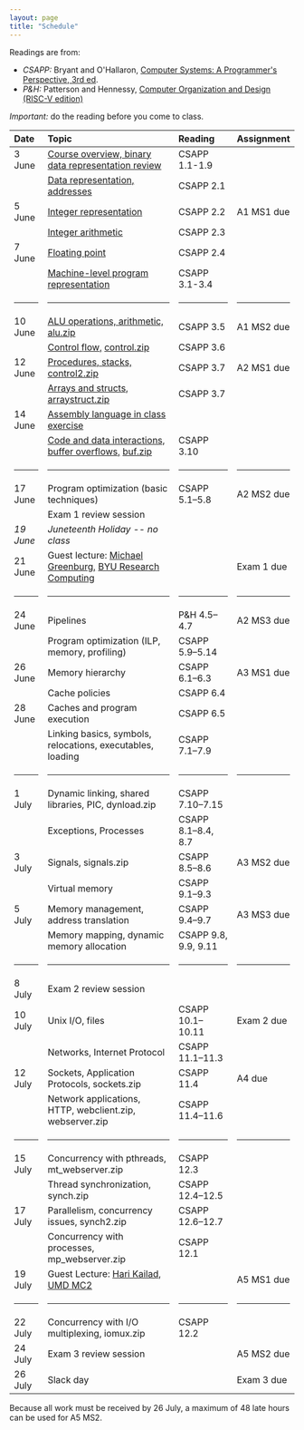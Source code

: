```yaml
---
layout: page
title: "Schedule"
---
```


Readings are from:
* *CSAPP:* Bryant and O'Hallaron, [Computer Systems: A Programmer's Perspective, 3rd ed](https://csapp.cs.cmu.edu/).
* *P&amp;H:* Patterson and Hennessy, [Computer Organization and Design (RISC-V edition)](https://learning.oreilly.com/library/view/computer-organization-and/9780128122761/)

*Important:* do the reading before you come to class.

| Date             | Topic                                                                                                        | Reading              | Assignment |
|:-----------------|:---------------------------------------------------------------------------------------------------|:---------------------|:-----------|
| 3 June           | [Course overview, binary data representation review](/lectures/lecture01-public.pdf)                         | CSAPP 1.1-1.9        |
|                  | [Data representation, addresses](/lectures/lecture02-public.pdf)                                             | CSAPP 2.1            |
| 5 June           | [Integer representation](/lectures/lecture03-public.pdf)                                                     | CSAPP 2.2            | A1 MS1 due |
|                  | [Integer arithmetic](/lectures/lecture04-public.pdf)                                                         | CSAPP 2.3            |
| 7 June           | [Floating point](/lectures/lecture05-public.pdf)                                                             | CSAPP 2.4            |
|                  | [Machine-level program representation](/lectures/lecture06-public.pdf)                                       | CSAPP 3.1-3.4        |
| <hr/> | <hr/> | <hr/> | <hr/> |
| 10 June          | [ALU operations, arithmetic,](/lectures/lecture07-public.pdf) [alu.zip](/lectures/alu.zip)                   | CSAPP 3.5            | A1 MS2 due |
|                  | [Control flow,](/lectures/lecture08-public.pdf) [control.zip](/lectures/control.zip)                         | CSAPP 3.6            |
| 12 June          | [Procedures, stacks,](/lectures/lecture09-public.pdf) [control2.zip](/lectures/control2.zip)                 | CSAPP 3.7            | A2 MS1 due |
|                  | [Arrays and structs,](/lectures/lecture10-public.pdf) [arraystruct.zip](/lectures/arraystruct.zip)           | CSAPP 3.7            |
| 14 June          | [Assembly language in class exercise](/lectures/assembly-exercise-public.pdf)                                |
|                  | [Code and data interactions, buffer overflows,](/lectures/lecture11-public.pdf) [buf.zip](/lectures/buf.zip) | CSAPP 3.10           |
| <hr/> | <hr/> | <hr/> | <hr/> |
| 17 June          | Program optimization (basic techniques)                                                                      | CSAPP 5.1–5.8        | A2 MS2 due |
|                  | Exam 1 review session                                                                                        |
| *19 June*        | *Juneteenth Holiday -- no class*                                                                             |
| 21 June          | Guest lecture: [Michael Greenburg,](mailto:michael_greenburg@byu.edu) [BYU Research Computing](https://rc.byu.edu/contact#staff_user_services) | | Exam 1 due |
| <hr/> | <hr/> | <hr/> | <hr/> |
| 24 June          | Pipelines                                                                                                    | P&amp;H 4.5–4.7      | A2 MS3 due |
|                  | Program optimization (ILP, memory, profiling)                                                                | CSAPP 5.9–5.14       |
| 26 June          | Memory hierarchy                                                                                             | CSAPP 6.1–6.3        | A3 MS1 due |
|                  | Cache policies                                                                                               | CSAPP 6.4            |
| 28 June          | Caches and program execution                                                                                 | CSAPP 6.5            |
|                  | Linking basics, symbols, relocations, executables, loading                                                   | CSAPP 7.1–7.9        |
| <hr/> | <hr/> | <hr/> | <hr/> |
| 1 July           | Dynamic linking, shared libraries, PIC, dynload.zip                                                          | CSAPP 7.10–7.15      |
|                  | Exceptions, Processes                                                                                        | CSAPP 8.1–8.4, 8.7   |
| 3 July           | Signals, signals.zip                                                                                         | CSAPP 8.5–8.6        | A3 MS2 due |
|                  | Virtual memory                                                                                               | CSAPP 9.1–9.3        |
| 5 July           | Memory management, address translation                                                                       | CSAPP 9.4–9.7        | A3 MS3 due |
|                  | Memory mapping, dynamic memory allocation                                                                    | CSAPP 9.8, 9.9, 9.11 |
| <hr/> | <hr/> | <hr/> | <hr/> |
| 8 July           | Exam 2 review session                                                                                        |
| 10 July          | Unix I/O, files                                                                                              | CSAPP 10.1–10.11     | Exam 2 due |
|                  | Networks, Internet Protocol                                                                                  | CSAPP 11.1–11.3      |
| 12 July          | Sockets, Application Protocols, sockets.zip                                                                  | CSAPP 11.4           | A4 due     |
|                  | Network applications, HTTP, webclient.zip, webserver.zip                                                     | CSAPP 11.4–11.6      |
| <hr/> | <hr/> | <hr/> | <hr/> |
| 15 July          | Concurrency with pthreads, mt_webserver.zip                                                                  | CSAPP 12.3           |
|                  | Thread synchronization, synch.zip                                                                            | CSAPP 12.4–12.5      |
| 17 July          | Parallelism, concurrency issues, synch2.zip                                                                  | CSAPP 12.6–12.7      |
|                  | Concurrency with processes, mp_webserver.zip                                                                 | CSAPP 12.1           |
| 19 July          | Guest Lecture: [Hari Kailad,](https://hkailad.com) [UMD MC2](https://cyber.umd.edu) | | A5 MS1 due |
| <hr/> | <hr/> | <hr/> | <hr/> |
| 22 July          | Concurrency with I/O multiplexing, iomux.zip                                                                 | CSAPP 12.2           |
| 24 July          | Exam 3 review session                                                                                        |                      | A5 MS2 due |
| 26 July          | Slack day                                                                                                    |                      | Exam 3 due |

<p class="footnote">Because all work must be received by 26 July, a maximum of 48 late hours can be used for A5 MS2.</p>